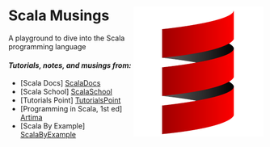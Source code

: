 

#  **Scala Musings** <img align=right src="https://raw.githubusercontent.com/jimador/scala-musings/master/assets/scala-logo-256.png">

A playground to dive into the Scala programming language

#### *Tutorials, notes, and musings  from:*
* [Scala Docs] [ScalaDocs]
* [Scala School] [ScalaSchool]
* [Tutorials Point] [TutorialsPoint]
* [Programming in Scala, 1st ed] [Artima]
* [Scala By Example] [ScalaByExample]


[ScalaDocs]: http://docs.scala-lang.org/tutorials/?_ga=1.120792526.7385158.1462321642
[ScalaSchool]: http://twitter.github.io/scala_school/
[TutorialsPoint]: http://www.tutorialspoint.com/scala/index.htm
[Artima]: http://www.artima.com/pins1ed/
[ScalaByExample]: http://www.scala-lang.org/docu/files/ScalaByExample.pdf
